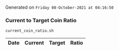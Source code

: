 Generated on `Friday 08-October-2021 at 04:16:50`

### Current to Target Coin Ratio
`current_coin_ratio.sh`

Date|Current|Target|Ratio
---|---|---|---
